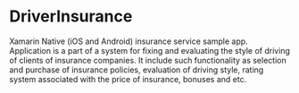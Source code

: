 # DriverInsurance
Xamarin Native (iOS and Android) insurance service sample app. Application is a part of a system for fixing and evaluating the style of driving of clients of insurance companies. It include such functionality as selection and purchase of insurance policies, evaluation of driving style, rating system associated with the price of insurance, bonuses and etc.

